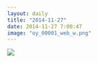 ```yaml
---
layout: daily
title: "2014-11-27"
date: 2014-11-27 7:00:47
image: "oy_00001_web_w.png"
---
```

<a href="https://www.flickr.com/photos/oycomics/16087286860"><img src="https://farm8.staticflickr.com/7504/16087286860_7fdc9c41a8_o.png" border="0" /></a>
